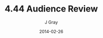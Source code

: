 ---
title: '4.44 Audience Review'
alt: 'Mysteries of the Arcana'
date: '2014-02-26'
author: 'J Gray'
artist: 'Keira'
chapter: '4 In the Beginnings'
filler: false
---